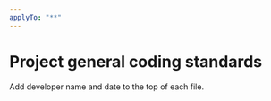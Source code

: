 ```yaml
---
applyTo: "**"
---
```

# Project general coding standards

Add developer name and date to the top of each file.